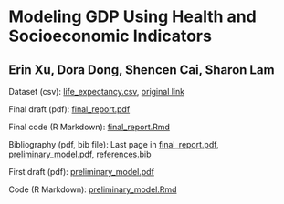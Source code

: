 # Modeling GDP Using Health and Socioeconomic Indicators
## Erin Xu, Dora Dong, Shencen Cai, Sharon Lam

Dataset (csv):
[life_expectancy.csv](life_expectancy.csv), [original link](https://www.kaggle.com/datasets/kumarajarshi/life-expectancy-who)

Final draft (pdf):
[final_report.pdf](final_report.pdf)

Final code (R Markdown):
[final_report.Rmd](final_report.Rmd)

Bibliography (pdf, bib file):
Last page in [final_report.pdf](final_report.pdf), [preliminary_model.pdf](preliminary_model.pdf), [references.bib](references.bib)

First draft (pdf):
[preliminary_model.pdf](preliminary_model.pdf)

Code (R Markdown): 
[preliminary_model.Rmd](preliminary_model.Rmd)

